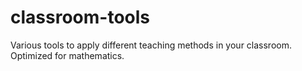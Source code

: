 # classroom-tools
Various tools to apply different teaching methods in your classroom. Optimized for mathematics.
